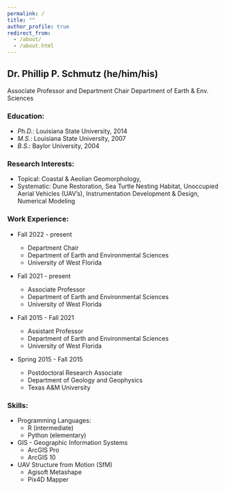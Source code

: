 ```yaml
---
permalink: /
title: ""
author_profile: true
redirect_from: 
  - /about/
  - /about.html
---
```


## Dr. Phillip P. Schmutz (he/him/his)

Associate Professor and Department Chair
Department of Earth & Env. Sciences

### Education:
- *Ph.D.*: Louisiana State University, 2014
- *M.S.*: Louisiana State University, 2007
- *B.S.*: Baylor University, 2004

### Research Interests: 
- Topical: Coastal & Aeolian Geomorphology, 
- Systematic: Dune Restoration, Sea Turtle Nesting Habitat, Unoccupied Aerial Vehicles (UAV’s), Instrumentation Development & Design, Numerical Modeling

### Work Experience:
- Fall 2022 - present
  - Department Chair
  - Department of Earth and Environmental Sciences
  - University of West Florida

- Fall 2021 - present
  - Associate Professor
  - Department of Earth and Environmental Sciences
  - University of West Florida

- Fall 2015 - Fall 2021
  - Assistant Professor
  - Department of Earth and Environmental Sciences
  - University of West Florida

- Spring 2015 - Fall 2015
  - Postdoctoral Research Associate
  - Department of Geology and Geophysics
  - Texas A&M University
  
### Skills:
* Programming Languages:
  * R (intermediate)
  * Python (elementary)
* GIS - Geographic Information Systems
  * ArcGIS Pro
  * ArcGIS 10
* UAV Structure from Motion (SfM)
  * Agisoft Metashape
  * Pix4D Mapper
